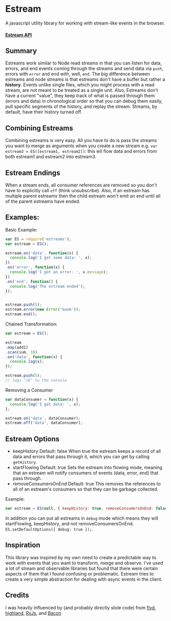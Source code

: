 # Estream

A javascript utility library for working with stream-like events in the browser.

#### [Estream API](./api)

## Summary

Estreams work similar to Node read streams in that you can listen for data, errors, and end events coming through the streams and send data via `push`, errors with `error` and end with, well, `end`. The big difference between estreams and node streams is that estreams don't have a buffer but rather a **history**. Events unlike single files, which you might process with a read stream, are not meant to be treated as a single unit. Also, Estreams don't have a current "value", they keep track of what is passed through them (errors and data) in chronological order so that you can debug them easily, pull specific segments of the history, and replay the stream. Streams, by default, have their history turned off.

## Combining Estreams

Combining estreams is very easy. All you have to do is pass the streams you want to merge as arguments when you create a new stream e.g. `var estream3 = ES([estream1, estream2])`: this wil flow data and errors from both estream1 and estream2 into estream3.

## Estream Endings

When a stream ends, all consumer references are removed so you don't have to explicitly call `off` (think unsubscribe). Also, if an estream has multiple parent estreams then the child estream won't emit an end until all of the parent estreams have ended.

## Examples:

Basic Example:
```javascript
var ES = require('estreams');
var estream = ES();

estream.on('data', function(x) {
  console.log('I got some data: ', x);
})
.on('error', function(x) {
  console.log('I got an error: ', x.message);
})
.on('end', function() {
  console.log('The estream ended');
});


estream.push(5);
estream.error(new Error('boom'));
estream.end();
```

Chained Transformation:
```javascript
var estream = ES();

estream
.map(add1)
.scan(sum, 10)
.on('data', function(x) {
  console.log(x);
});

estream.push(5);
// logs "16" to the console
```

Removing a Consumer
```javascript
var dataConsumer = function(x) {
  console.log('I got data: ', x);
};

estream.on('data', dataConsumer);
estream.off('data', dataConsumer);
```

## Estream Options
* keepHistory
Default: false
When true the estream keeps a record of all data and errors that pass through it, which you can get by calling `getHistory`.
* startFlowing
Default: true
Sets the estream into flowing mode, meaning that an estream will notify consumers of events (data, error, end) that pass through.
* removeConsumersOnEnd
Default: true
This removes the references to all of an estream's consumers so that they can be garbage collected.

Example:
```javascript
var estream = ES(null, { keepHistory: true, removeConsumersOnEnd: false });
```

In addition you can put all estreams in `debug` mode which means they will startFlowing, keepHistory, and not removeConsumersOnEnd. `ES.setDefaultOptions({ debug: true });`.

## Inspiration

This library was inspired by my own need to create a predictable way to work with events that you want to transform, merge and observe. I've used a lot of stream and observable libraries but found that there were certain aspects of them that I found confusing or problematic. Estream tries to create a very simple abstraction for dealing with async events in the client.

## Credits

I was heavily influenced by (and probably directly stole code) from [flyd](https://github.com/paldepind/flyd), [highland](http://highlandjs.org), [RxJs](https://github.com/Reactive-Extensions/RxJS), and [Bacon](https://baconjs.github.io/)
